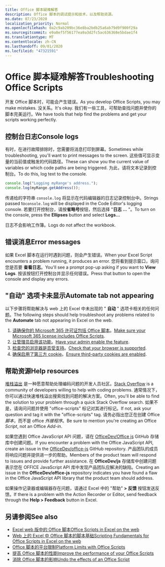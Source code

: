 ```yaml
---
title: Office 脚本疑难解答
description: Office 脚本的调试提示和技术，以及帮助资源。
ms.date: 07/23/2020
localization_priority: Normal
ms.openlocfilehash: 0a2c9ab209bc36e8ba2bdb25a6ab79d9f900f29a
ms.sourcegitcommit: e9a8ef5f56177ea9a3d2fc5ac636368e5bdae1f4
ms.translationtype: MT
ms.contentlocale: zh-CN
ms.lasthandoff: 09/01/2020
ms.locfileid: "47321591"
---
```

# <a name="troubleshooting-office-scripts"></a><span data-ttu-id="f016c-103">Office 脚本疑难解答</span><span class="sxs-lookup"><span data-stu-id="f016c-103">Troubleshooting Office Scripts</span></span>

<span data-ttu-id="f016c-104">开发 Office 脚本时，可能会产生错误。</span><span class="sxs-lookup"><span data-stu-id="f016c-104">As you develop Office Scripts, you may make mistakes.</span></span> <span data-ttu-id="f016c-105">没关系。</span><span class="sxs-lookup"><span data-stu-id="f016c-105">It's okay.</span></span> <span data-ttu-id="f016c-106">我们有一些工具，可帮助查找问题并使你的脚本完美运行。</span><span class="sxs-lookup"><span data-stu-id="f016c-106">We have tools that help find the problems and get your scripts working perfectly.</span></span>

## <a name="console-logs"></a><span data-ttu-id="f016c-107">控制台日志</span><span class="sxs-lookup"><span data-stu-id="f016c-107">Console logs</span></span>

<span data-ttu-id="f016c-108">有时，在进行故障排除时，您需要将消息打印到屏幕。</span><span class="sxs-lookup"><span data-stu-id="f016c-108">Sometimes while troubleshooting, you'll want to print messages to the screen.</span></span> <span data-ttu-id="f016c-109">这些值可显示变量的当前值或触发的代码路径。</span><span class="sxs-lookup"><span data-stu-id="f016c-109">These can show you the current value of variables or which code paths are being triggered.</span></span> <span data-ttu-id="f016c-110">为此，请将文本记录到控制台。</span><span class="sxs-lookup"><span data-stu-id="f016c-110">To do this, log text to the console.</span></span>

```TypeScript
console.log("Logging myRange's address.");
console.log(myRange.getAddress());
```

<span data-ttu-id="f016c-111">传递给的字符串 `console.log` 将显示在代码编辑器的日志记录控制台中。</span><span class="sxs-lookup"><span data-stu-id="f016c-111">Strings passed to`console.log` will be displayed in the Code Editor's logging console.</span></span> <span data-ttu-id="f016c-112">若要打开控制台，请按**省略号**按钮，然后选择 "**日志 ...** "。</span><span class="sxs-lookup"><span data-stu-id="f016c-112">To turn on the console, press the **Ellipses** button and select **Logs...**</span></span>

<span data-ttu-id="f016c-113">日志不会影响工作簿。</span><span class="sxs-lookup"><span data-stu-id="f016c-113">Logs do not affect the workbook.</span></span>

## <a name="error-messages"></a><span data-ttu-id="f016c-114">错误消息</span><span class="sxs-lookup"><span data-stu-id="f016c-114">Error messages</span></span>

<span data-ttu-id="f016c-115">如果 Excel 脚本在运行时遇到问题，则会产生错误。</span><span class="sxs-lookup"><span data-stu-id="f016c-115">When your Excel Script encounters a problem running, it produces an error.</span></span> <span data-ttu-id="f016c-116">您将看到提示窗口，询问您是否要 **查看日志**。</span><span class="sxs-lookup"><span data-stu-id="f016c-116">You'll see a prompt pop-up asking if you want to **View Logs**.</span></span> <span data-ttu-id="f016c-117">按该按钮打开控制台并显示任何错误。</span><span class="sxs-lookup"><span data-stu-id="f016c-117">Press that button to open the console and display any errors.</span></span>

## <a name="automate-tab-not-appearing"></a><span data-ttu-id="f016c-118">"自动" 选项卡未显示</span><span class="sxs-lookup"><span data-stu-id="f016c-118">Automate tab not appearing</span></span>

<span data-ttu-id="f016c-119">以下步骤将帮助解决与 web 上的 Excel 中未出现的 " **自动** " 选项卡相关的任何问题。</span><span class="sxs-lookup"><span data-stu-id="f016c-119">The following steps should help troubleshoot any problems related to the **Automate** tab not appearing in Excel on the web.</span></span>

1. <span data-ttu-id="f016c-120">[请确保你的 Microsoft 365 许可证包括 Office 脚本](../overview/excel.md#requirements)。</span><span class="sxs-lookup"><span data-stu-id="f016c-120">[Make sure your Microsoft 365 license includes Office Scripts](../overview/excel.md#requirements).</span></span>
1. <span data-ttu-id="f016c-121">[让管理员启用该功能](/microsoft-365/admin/manage/manage-office-scripts-settings)。</span><span class="sxs-lookup"><span data-stu-id="f016c-121">[Have your admin enable the feature](/microsoft-365/admin/manage/manage-office-scripts-settings).</span></span>
1. <span data-ttu-id="f016c-122">[检查您的浏览器是否受支持](platform-limits.md#browser-support)。</span><span class="sxs-lookup"><span data-stu-id="f016c-122">[Check that your browser is supported](platform-limits.md#browser-support).</span></span>
1. <span data-ttu-id="f016c-123">[确保启用了第三方 cookie](platform-limits.md#third-party-cookies)。</span><span class="sxs-lookup"><span data-stu-id="f016c-123">[Ensure third-party cookies are enabled](platform-limits.md#third-party-cookies).</span></span>

## <a name="help-resources"></a><span data-ttu-id="f016c-124">帮助资源</span><span class="sxs-lookup"><span data-stu-id="f016c-124">Help resources</span></span>

<span data-ttu-id="f016c-125">[堆栈溢出](https://stackoverflow.com/questions/tagged/office-scripts) 是一种愿意帮助处理编码问题的开发人员社区。</span><span class="sxs-lookup"><span data-stu-id="f016c-125">[Stack Overflow](https://stackoverflow.com/questions/tagged/office-scripts) is a community of developers willing to help with coding problems.</span></span> <span data-ttu-id="f016c-126">通常情况下，你可以通过快速堆栈溢出搜索找到问题的解决方案。</span><span class="sxs-lookup"><span data-stu-id="f016c-126">Often, you'll be able to find the solution to your problem through a quick Stack Overflow search.</span></span> <span data-ttu-id="f016c-127">如果不是，请询问问题并使用 "office-scripts" 标记对其进行标记。</span><span class="sxs-lookup"><span data-stu-id="f016c-127">If not, ask your question and tag it with the "office-scripts" tag.</span></span> <span data-ttu-id="f016c-128">请务必指出您正在创建 Office *脚本*，而不是 office *外接程序*。</span><span class="sxs-lookup"><span data-stu-id="f016c-128">Be sure to mention you're creating an Office *Script*, not an Office *Add-in*.</span></span>

<span data-ttu-id="f016c-129">如果您遇到 Office JavaScript API 问题，请在 [OfficeDev/Office js](https://github.com/OfficeDev/office-js) GitHub 存储库中创建问题。</span><span class="sxs-lookup"><span data-stu-id="f016c-129">If you encounter a problem with the Office JavaScript API, create an issue in the [OfficeDev/office-js](https://github.com/OfficeDev/office-js) GitHub repository.</span></span> <span data-ttu-id="f016c-130">产品团队的成员将响应问题并提供进一步的帮助。</span><span class="sxs-lookup"><span data-stu-id="f016c-130">Members of the product team will respond to issues and provide further assistance.</span></span> <span data-ttu-id="f016c-131">在 **OfficeDev/js** 存储库中创建问题表示您在 OFFICE JavaScript API 库中发现产品团队应解决的缺陷。</span><span class="sxs-lookup"><span data-stu-id="f016c-131">Creating an issue in the **OfficeDev/office-js** repository indicates you have found a flaw in the Office JavaScript API library that the product team should address.</span></span>

<span data-ttu-id="f016c-132">如果操作记录器或编辑器存在问题，请通过 Excel 中的 "帮助" **> 反馈** 按钮发送反馈。</span><span class="sxs-lookup"><span data-stu-id="f016c-132">If there is a problem with the Action Recorder or Editor, send feedback through the **Help > Feedback** button in Excel.</span></span>

## <a name="see-also"></a><span data-ttu-id="f016c-133">另请参阅</span><span class="sxs-lookup"><span data-stu-id="f016c-133">See also</span></span>

- [<span data-ttu-id="f016c-134">Excel web 版中的 Office 脚本</span><span class="sxs-lookup"><span data-stu-id="f016c-134">Office Scripts in Excel on the web</span></span>](../overview/excel.md)
- [<span data-ttu-id="f016c-135">Web 上的 Excel 中 Office 脚本的脚本基础</span><span class="sxs-lookup"><span data-stu-id="f016c-135">Scripting Fundamentals for Office Scripts in Excel on the web</span></span>](../develop/scripting-fundamentals.md)
- [<span data-ttu-id="f016c-136">Office 脚本的平台限制</span><span class="sxs-lookup"><span data-stu-id="f016c-136">Platform Limits with Office Scripts</span></span>](platform-limits.md)
- [<span data-ttu-id="f016c-137">提高 Office 脚本的性能</span><span class="sxs-lookup"><span data-stu-id="f016c-137">Improve the performance of your Office Scripts</span></span>](../develop/web-client-performance.md)
- [<span data-ttu-id="f016c-138">消除 Office 脚本的影响</span><span class="sxs-lookup"><span data-stu-id="f016c-138">Undo the effects of an Office Script</span></span>](undo.md)
